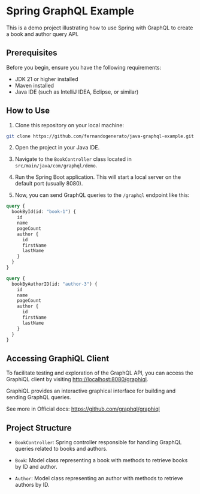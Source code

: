 

# Spring GraphQL Example

This is a demo project illustrating how to use Spring with GraphQL to create a book and author query API.

## Prerequisites

Before you begin, ensure you have the following requirements:

- JDK 21 or higher installed
- Maven installed
- Java IDE (such as IntelliJ IDEA, Eclipse, or similar)

## How to Use

1. Clone this repository on your local machine:

```bash
git clone https://github.com/fernandogenerato/java-graphql-example.git
```

2. Open the project in your Java IDE.

3. Navigate to the `BookController` class located in `src/main/java/com/graphql/demo`.

4. Run the Spring Boot application. This will start a local server on the default port (usually 8080).

5. Now, you can send GraphQL queries to the `/graphql` endpoint like this:

```graphql
query {
  bookById(id: "book-1") {
    id
    name
    pageCount
    author {
      id
      firstName
      lastName
    }
  }
}

query {
  bookByAuthorID(id: "author-3") {
    id
    name
    pageCount
    author {
      id
      firstName
      lastName
    }
  }
}
```

## Accessing GraphiQL Client

To facilitate testing and exploration of the GraphQL API, you can access the GraphiQL client by visiting [http://localhost:8080/graphiql](http://localhost:8080/graphiql). 

GraphiQL provides an interactive graphical interface for building and sending GraphQL queries.

See more in Official docs: https://github.com/graphql/graphiql

## Project Structure

- `BookController`: Spring controller responsible for handling GraphQL queries related to books and authors.

- `Book`: Model class representing a book with methods to retrieve books by ID and author.

- `Author`: Model class representing an author with methods to retrieve authors by ID.
